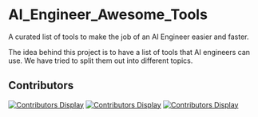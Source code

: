 # AI_Engineer_Awesome_Tools

A curated list of tools to make the job of an AI Engineer easier and faster.

The idea behind this project is to have a list of tools that AI engineers can use. We have tried to split them out into different topics. 

## Contributors

[![Contributors Display](https://badges.pufler.dev/contributors/jobyid/AI_Engineer_Awesome_Tools?size=50&padding=5&bots=true)](https://github.com/jobyid/AI_Engineer_Awesome_Tools)
[![Contributors Display](https://badges.pufler.dev/contributors/Tobias-GH-Schulz?size=50&padding=5&bots=true)](https://github.com/Tobias-GH-Schulz)
[![Contributors Display](https://badges.pufler.dev/contributors/martinezpl/AI_Engineer_Awesome_Tools?size=50&padding=5&bots=true)](https://github.com/martinezpl)
